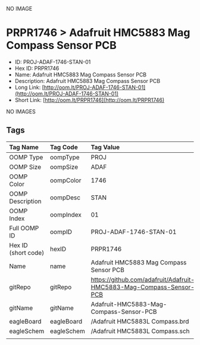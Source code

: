 


  
NO IMAGE  
# PRPR1746 > Adafruit HMC5883 Mag Compass Sensor PCB

- ID: PROJ-ADAF-1746-STAN-01
- Hex ID: PRPR1746
- Name: Adafruit HMC5883 Mag Compass Sensor PCB
- Description: Adafruit HMC5883 Mag Compass Sensor PCB
- Long Link: [http://oom.lt/PROJ-ADAF-1746-STAN-01](http://oom.lt/PROJ-ADAF-1746-STAN-01)
- Short Link: [http://oom.lt/PRPR1746](http://oom.lt/PRPR1746)
  
NO IMAGES  
## Tags
  

|Tag Name|Tag Code|Tag Value|
| :--- | :--- | :--- |
|OOMP Type|oompType|PROJ|
|OOMP Size|oompSize|ADAF|
|OOMP Color|oompColor|1746|
|OOMP Description|oompDesc|STAN|
|OOMP Index|oompIndex|01|
|Full OOMP ID|oompID|PROJ-ADAF-1746-STAN-01|
|Hex ID (short code)|hexID|PRPR1746|
|Name|name|Adafruit HMC5883 Mag Compass Sensor PCB|
|gitRepo|gitRepo|https://github.com/adafruit/Adafruit-HMC5883-Mag-Compass-Sensor-PCB|
|gitName|gitName|Adafruit-HMC5883-Mag-Compass-Sensor-PCB|
|eagleBoard|eagleBoard|/Adafruit HMC5883L Compass.brd|
|eagleSchem|eagleSchem|/Adafruit HMC5883L Compass.sch|
||||
